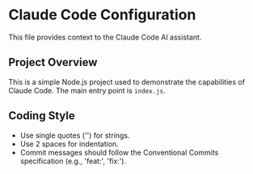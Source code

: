 # Claude Code Configuration

This file provides context to the Claude Code AI assistant.

## Project Overview

This is a simple Node.js project used to demonstrate the capabilities of Claude Code. The main entry point is `index.js`.

## Coding Style

-   Use single quotes ('') for strings.
-   Use 2 spaces for indentation.
-   Commit messages should follow the Conventional Commits specification (e.g., 'feat:', 'fix:').
